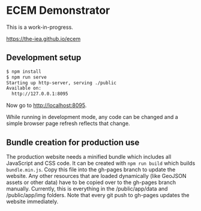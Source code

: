 # ECEM Demonstrator

This is a work-in-progress.

https://the-iea.github.io/ecem

## Development setup

```bash
$ npm install
$ npm run serve
Starting up http-server, serving ./public
Available on:
  http://127.0.0.1:8095
```

Now go to <http://localhost:8095>.

While running in development mode, any code can be changed and a simple browser page refresh reflects that change.

## Bundle creation for production use

The production website needs a minified bundle which includes all JavaScript and CSS code. It can be created with `npm run build` which builds `bundle.min.js`. Copy this file into the gh-pages branch to update the website. Any other resources that are loaded dynamically (like GeoJSON assets or other data) have to be copied over to the gh-pages branch manually. Currently, this is everything in the /public/app/data and /public/app/img folders. Note that every git push to gh-pages updates the website immediately.

